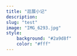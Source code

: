 ```yaml
---
title: "逛展小记"
description: 
slug: "test"
image: "IMG_6293.jpg"
style:
    background: "#2a9d8f"
    color: "#fff"
---
```


